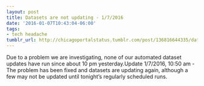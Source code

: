 ```yaml
---
layout: post
title: Datasets are not updating - 1/7/2016
date: '2016-01-07T10:43:04-06:00'
tags:
- tech headache
tumblr_url: http://chicagoportalstatus.tumblr.com/post/136816644335/datasets-are-not-updating-172016
---
```

Due to a problem we are investigating, none of our automated dataset updates have run since about 10 pm yesterday.Update 1/7/2016, 10:50 am - The problem has been fixed and datasets are updating again, although a few may not be updated until tonight’s regularly scheduled runs.
